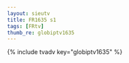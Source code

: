 ```yaml
--- 
layout: sieutv
title: FR1635 s1
tags: [FRtv]
thumb_re: globiptv1635
---
```

{% include tvadv key="globiptv1635" %} 
